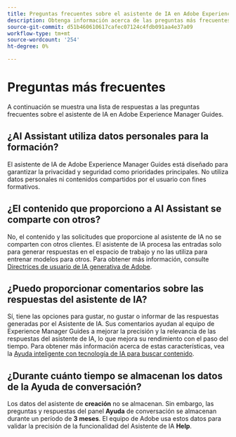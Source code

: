 ```yaml
---
title: Preguntas frecuentes sobre el asistente de IA en Adobe Experience Manager Guides
description: Obtenga información acerca de las preguntas más frecuentes sobre el asistente de IA en Adobe Experience Manager Guides.
source-git-commit: d51b460610617cafec07124c4fdb091aa4e37a09
workflow-type: tm+mt
source-wordcount: '254'
ht-degree: 0%

---
```



# Preguntas más frecuentes

A continuación se muestra una lista de respuestas a las preguntas frecuentes sobre el asistente de IA en Adobe Experience Manager Guides.

## ¿AI Assistant utiliza datos personales para la formación?

El asistente de IA de Adobe Experience Manager Guides está diseñado para garantizar la privacidad y seguridad como prioridades principales. No utiliza datos personales ni contenidos compartidos por el usuario con fines formativos.

## ¿El contenido que proporciono a AI Assistant se comparte con otros?

No, el contenido y las solicitudes que proporcione al asistente de IA no se comparten con otros clientes. El asistente de IA procesa las entradas solo para generar respuestas en el espacio de trabajo y no las utiliza para entrenar modelos para otros. Para obtener más información, consulte [Directrices de usuario de IA generativa de Adobe](https://www.adobe.com/legal/licenses-terms/adobe-dx-gen-ai-user-guidelines.html).

## ¿Puedo proporcionar comentarios sobre las respuestas del asistente de IA?

Sí, tiene las opciones para gustar, no gustar o informar de las respuestas generadas por el Asistente de IA. Sus comentarios ayudan al equipo de Experience Manager Guides a mejorar la precisión y la relevancia de las respuestas del asistente de IA, lo que mejora su rendimiento con el paso del tiempo. Para obtener más información acerca de estas características, vea la [Ayuda inteligente con tecnología de IA para buscar contenido](./ai-based-smart-help.md).

## ¿Durante cuánto tiempo se almacenan los datos de la Ayuda de conversación?

Los datos del asistente de **creación** no se almacenan. Sin embargo, las preguntas y respuestas del panel **Ayuda** de conversación se almacenan durante un período de **3 meses**. El equipo de Adobe usa estos datos para validar la precisión de la funcionalidad del Asistente de IA **Help**.





